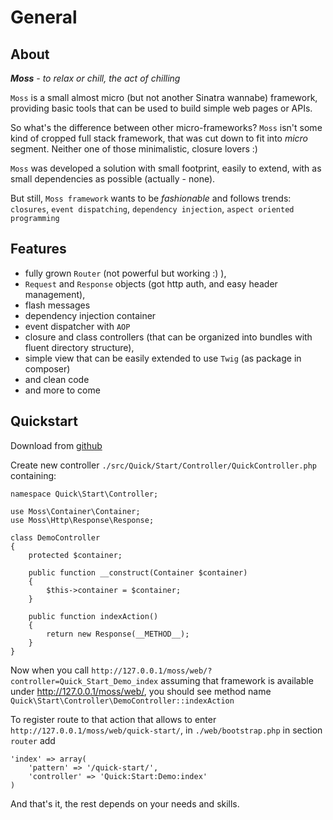 # General

## About

_**Moss** - to relax or chill, the act of chilling_

`Moss` is a small almost micro (but not another Sinatra wannabe) framework, providing basic tools that can be used to build simple web pages or APIs.

So what's the difference between other micro-frameworks?
`Moss` isn't some kind of cropped full stack framework, that was cut down to fit into _micro_ segment.
Neither one of those minimalistic, closure lovers :)

`Moss` was developed a solution with small footprint, easily to extend, with as small dependencies as possible (actually - none).

But still, `Moss framework` wants to be _fashionable_ and follows trends: `closures`, `event dispatching`, `dependency injection`, `aspect oriented programming`

## Features

 * fully grown `Router` (not powerful but working :) ),
 * `Request` and `Response` objects (got http auth, and easy header management),
 * flash messages
 * dependency injection container
 * event dispatcher with `AOP`
 * closure and class controllers (that can be organized into bundles with fluent directory structure),
 * simple view that can be easily extended to use `Twig` (as package in composer)
 * and clean code
 * and more to come

## Quickstart

Download from [github](https://github.com/potfur/moss)

Create new controller `./src/Quick/Start/Controller/QuickController.php` containing:

	namespace Quick\Start\Controller;

	use Moss\Container\Container;
    use Moss\Http\Response\Response;

	class DemoController
	{
		protected $container;

		public function __construct(Container $container)
		{
			$this->container = $container;
		}

		public function indexAction()
		{
			return new Response(__METHOD__);
		}
	}

Now when you call `http://127.0.0.1/moss/web/?controller=Quick_Start_Demo_index` assuming that framework is available under http://127.0.0.1/moss/web/,
you should see method name `Quick\Start\Controller\DemoController::indexAction`

To register route to that action that allows to enter `http://127.0.0.1/moss/web/quick-start/`, in `./web/bootstrap.php` in section `router` add

	'index' => array(
	    'pattern' => '/quick-start/',
	    'controller' => 'Quick:Start:Demo:index'
	)

And that's it, the rest depends on your needs and skills.